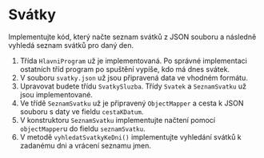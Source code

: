 # Svátky

Implementujte kód, který načte seznam svátků z JSON souboru a následně vyhledá seznam svátků pro daný den.

1. Třída `HlavniProgram` už je implementovaná. Po správné implementaci ostatních tříd program po spuštění vypíše, kdo má dnes svátek.
2. V souboru `svatky.json` už jsou připravená data ve vhodném formátu.
3. Upravovat budete třídu `SvatkySluzba`. Třídy `Svatek` a `SeznamSvatku` už jsou implementované.
5. Ve třídě `SeznamSvatku` už je připravený `ObjectMapper` a cesta k JSON souboru s daty ve fieldu `cestaKDatum`.
6. V konstruktoru `SeznamSvatku` implementujte načtení pomocí `objectMapper`u do fieldu `seznamSvatku`.
7. V metodě `vyhledatSvatkyKeDni()` implementujte vyhledání svátků k zadanému dni a vrácení seznamu jmen.
